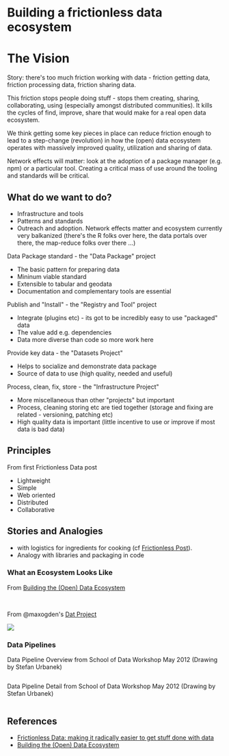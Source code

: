 # Building a frictionless data ecosystem

# The Vision

Story: there's too much friction working with data - friction getting data, friction processing data, friction sharing data.

This friction stops people doing stuff - stops them creating, sharing, collaborating, using (especially amongst distributed communities). It kills the cycles of find, improve, share that would make for a real open data ecosystem.

We think getting some key pieces in place can reduce friction enough to lead to a step-change (revolution) in how the (open) data ecosystem operates with massively improved quality, utilization and sharing of data.

Network effects will matter: look at the adoption of a package manager (e.g. npm) or a particular tool. Creating a critical mass of use around the tooling and standards will be critical.


## What do we want to do?

- Infrastructure and tools
- Patterns and standards
- Outreach and adoption. Network effects matter and ecosystem currently very balkanized (there's the R folks over here, the data portals over there, the map-reduce folks over there ...)

Data Package standard - the "Data Package" project

- The basic pattern for preparing data
- Mininum viable standard
- Extensible to tabular and geodata
- Documentation and complementary tools are essential

Publish and "Install" - the "Registry and Tool" project

- Integrate (plugins etc) - its got to be incredibly easy to use "packaged" data
- The value add e.g. dependencies
- Data more diverse than code so more work here

Provide key data - the "Datasets Project"

- Helps to socialize and demonstrate data package
- Source of data to use (high quality, needed and useful)

Process, clean, fix, store - the "Infrastructure Project"

- More miscellaneous than other "projects" but important
- Process, cleaning storing etc are tied together (storage and fixing are related - versioning, patching etc)
- High quality data is important (little incentive to use or improve if most data is bad data)

## Principles

From first Frictionless Data post

* Lightweight
* Simple
* Web oriented
* Distributed
* Collaborative

## Stories and Analogies

* with logistics for ingredients for cooking (cf [Frictionless Post][friction]).
* Analogy with libraries and packaging in code

### What an Ecosystem Looks Like

From [Building the (Open) Data Ecosystem][ecosystem]

<img src="http://farm6.staticflickr.com/5149/5564991102_fcf972d056_z.jpg" alt="" style="max-width: 48%; max-height: 400px;" />

<img src="http://farm6.static.flickr.com/5296/5564414863_bafa3e82b7.jpg" alt="" style="max-width: 48%; max-height: 400px;" />

From @maxogden's [Dat Project][dat]

[dat]: https://github.com/maxogden/dat

<img src="https://github.com/maxogden/dat/raw/master/img/dat-diagram.png" />

### Data Pipelines

Data Pipeline Overview from School of Data Workshop May 2012 (Drawing by Stefan Urbanek)

<img src="http://farm8.staticflickr.com/7073/7177017539_f8bfce4075_c.jpg" alt="" />

Data Pipeline Detail from School of Data Workshop May 2012 (Drawing by Stefan Urbanek)

<img src="http://farm8.staticflickr.com/7235/7176971829_753699235a_b.jpg" alt="" />

## References

* [Frictionless Data: making it radically easier to get stuff done with data][friction]
* [Building the (Open) Data Ecosystem][ecosystem]

[friction]: http://blog.okfn.org/2013/04/24/frictionless-data-making-it-radically-easier-to-get-stuff-done-with-data/
[ecosystem]: http://blog.okfn.org/2011/03/31/building-the-open-data-ecosystem/

